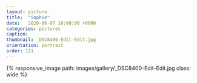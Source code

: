 ```yaml
---
layout: picture
title:  "Sophie"
date:   2020-06-07 10:00:00 +0000
categories: pictures
caption: 
thumbnail: _DSC8400-Edit-Edit.jpg
orientation: portrait
order: 111
---
```

{% responsive_image path: images/gallery/_DSC8400-Edit-Edit.jpg class: wide %}
